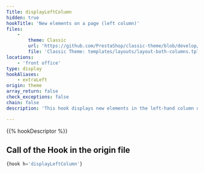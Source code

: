 ```yaml
---
Title: displayLeftColumn
hidden: true
hookTitle: 'New elements on a page (left column)'
files:
    -
        theme: Classic
        url: 'https://github.com/PrestaShop/classic-theme/blob/develop/templates/layouts/layout-both-columns.tpl'
        file: 'Classic Theme: templates/layouts/layout-both-columns.tpl'
locations:
    - 'front office'
type: display
hookAliases:
    - extraLeft
origin: theme
array_return: false
check_exceptions: false
chain: false
description: 'This hook displays new elements in the left-hand column of a page'

---
```


{{% hookDescriptor %}}

## Call of the Hook in the origin file

```php
{hook h='displayLeftColumn'}
```

